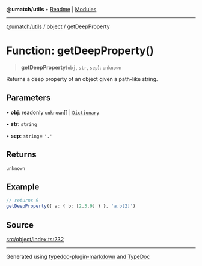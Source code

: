 **@umatch/utils** • [Readme](../../index.md) \| [Modules](../../modules.md)

***

[@umatch/utils](../../modules.md) / [object](../index.md) / getDeepProperty

# Function: getDeepProperty()

> **getDeepProperty**(`obj`, `str`, `sep`): `unknown`

Returns a deep property of an object given a path-like string.

## Parameters

• **obj**: readonly `unknown`[] \| [`Dictionary`](../../index/type-aliases/Dictionary.md)

• **str**: `string`

• **sep**: `string`= `'.'`

## Returns

`unknown`

## Example

```ts
// returns 9
getDeepProperty({ a: { b: [2,3,9] } }, 'a.b[2]')
```

## Source

[src/object/index.ts:232](https://github.com/umatch-oficial/utils/blob/c6d91fc/src/object/index.ts#L232)

***

Generated using [typedoc-plugin-markdown](https://www.npmjs.com/package/typedoc-plugin-markdown) and [TypeDoc](https://typedoc.org/)
